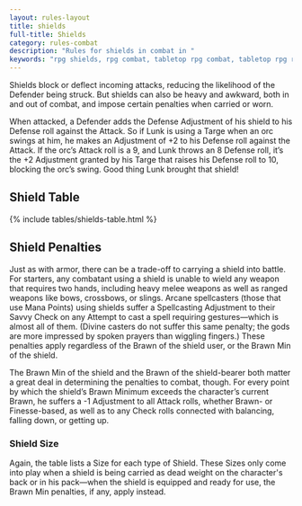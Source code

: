 ```yaml
---
layout: rules-layout
title: shields
full-title: Shields
category: rules-combat
description: "Rules for shields in combat in "
keywords: "rpg shields, rpg combat, tabletop rpg combat, tabletop rpg rules, "
---
```


Shields block or deflect incoming attacks, reducing the likelihood of the Defender being struck. But shields can also be heavy and awkward, both in and out of combat, and impose certain penalties when carried or worn.

When attacked, a Defender adds the Defense Adjustment of his shield to his Defense roll against the Attack. So if Lunk is using a Targe when an orc swings at him, he makes an Adjustment of +2 to his Defense roll against the Attack. If the orc’s Attack roll is a 9, and Lunk throws an 8 Defense roll, it’s the +2 Adjustment granted by his Targe that raises his Defense roll to 10, blocking the orc’s swing. Good thing Lunk brought that shield!

## Shield Table
{% include tables/shields-table.html %}

## Shield Penalties
Just as with armor, there can be a trade-off to carrying a shield into battle. For starters, any combatant using a shield is unable to wield any weapon that requires two hands, including heavy melee weapons as well as ranged weapons like bows, crossbows, or slings. Arcane spellcasters (those that use Mana Points) using shields suffer a Spellcasting Adjustment to their Savvy Check on any Attempt to cast a spell requiring gestures—which is almost all of them. (Divine casters do not suffer this same penalty; the gods are more impressed by spoken prayers than wiggling fingers.) These penalties apply regardless of the Brawn of the shield user, or the Brawn Min of the shield.

The Brawn Min of the shield and the Brawn of the shield-bearer both matter a great deal in determining the penalties to combat, though. For every point by which the shield’s Brawn Minimum exceeds the character’s current Brawn, he suffers a -1 Adjustment to all Attack rolls, whether Brawn- or Finesse-based, as well as to any Check rolls connected with balancing, falling down, or getting up.

### Shield Size
Again, the table lists a Size for each type of Shield. These Sizes only come into play when a shield is being carried as dead weight on the character's back or in his pack&mdash;when the shield is equipped and ready for use, the Brawn Min penalties, if any, apply instead.

